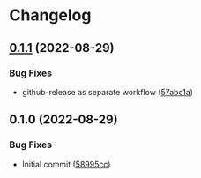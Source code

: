 # Changelog

## [0.1.1](https://github.com/jacobsvante/kustomize-deploy-action/compare/v0.1.0...v0.1.1) (2022-08-29)


### Bug Fixes

* github-release as separate workflow ([57abc1a](https://github.com/jacobsvante/kustomize-deploy-action/commit/57abc1acca3a4b4033c2a2038b4cae7be1e4a4ba))

## 0.1.0 (2022-08-29)


### Bug Fixes

* Initial commit ([58995cc](https://github.com/jacobsvante/kustomize-deploy-action/commit/58995cc0bcc20e58379a87f04c23ca1cddc66cc7))
